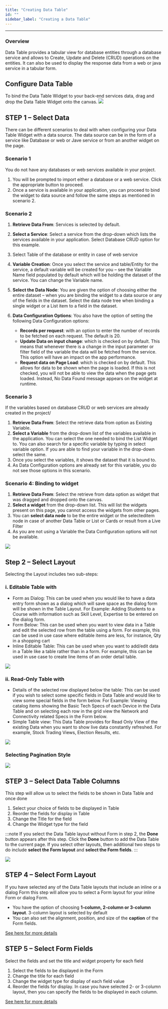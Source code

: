 ```yaml
---
title: "Creating Data Table"
id: ""
sidebar_label: "Creating a Data Table"
---
```

---
### Overview

Data Table provides a tabular view for database entities through a database service and allows to Create, Update and Delete (CRUD) operations on the entities. It can also be used to display the response data from a web or java service in a tabular form.

## Configure Data Table

To bind the Data Table Widget to your back-end services data, drag and drop the Data Table Widget onto the canvas. [![](/learn/assets/dt_sel.png)](/learn/assets/dt_sel.png)

## STEP 1 – Select Data

There can be different scenarios to deal with when configuring your Data Table Widget with a data source. The data source can be in the form of a service like Database or web or Jave service or from an another widget on the page.

### Scenario 1

You do not have any databases or web services available in your project.
1. You will be prompted to import either a database or a web service. Click the appropriate button to proceed.
2. Once a service is available in your application, you can proceed to bind the widget to data source and follow the same steps as mentioned in scenario 2.
### Scenario 2
1. **Retrieve Data From**: Services is selected by default.
2. **Select a Service**: Select a service from the drop-down which lists the services available in your application. Select Database CRUD option for this example.
3. Select Table of the database or entity in case of web service
4. **Variable Creation**: Once you select the service and table/Entity for the service, a default variable will be created for you – see the Variable Name field populated by default which will be holding the dataset of the service. You can change the Variable name.
5. **Select the Data Node**: You are given the option of choosing either the entire dataset – when you are binding the widget to a data source or any of the fields in the dataset. Select the data node tree when binding a single widget or a List item to a field in the dataset.
6. **Data Configuration Options**: You also have the option of setting the following Data Configuration options:

    - **Records per request**: with an option to enter the number of records to be fetched on each request. The default is 20.
    - **Update Data on input change**: which is checked on by default. This means that whenever there is a change in the input parameter or filter field of the variable the data will be fetched from the service. This option will have an impact on the app performance.
    - **Request data on Page Load**: which is checked on by default. This allows for data to be shown when the page is loaded. If this is not checked, you will not be able to view the data when the page gets loaded. Instead, No Data Found message appears on the widget at runtime.

### Scenario 3
If the variables based on database CRUD or web services are already created in the project/

1. **Retrieve Data From**: Select the retrieve data from option as Existing Variable.
2. **Select a Variable** from the drop-down list of the variables available in the application. You can select the one needed to bind the List Widget to. You can also search for a specific variable by typing in select variable option. If you are able to find your variable in the drop-down select the same.
3. Once you select the variables, it shows the dataset that it is bound to.
4. As Data Configuration options are already set for this variable, you do not see those options in this scenario.

### Scenario 4: Binding to widget

1. **Retrieve Data From**: Select the retrieve from data option as widget that was dragged and dropped onto the canvas.
2. **Select a widget** from the drop-down list. This will list the widgets present on this page, you cannot access the widgets from other pages.
3. You can **select data node** to be the entire widget or the selecteditem node in case of another Data Table or List or Cards or result from a Live Filter
4. As you are not using a Variable the Data Configuration options will not be available.

[![](/learn/assets/dt_data.png)](/learn/assets/dt_data.png)

## Step 2 – Select Layout

Selecting the Layout includes two sub-steps:

### i. Editable Table with
        
- Form as Dialog: This can be used when you would like to have a data entry form shown as a dialog which will save space as the dialog form will be shown in the Table Layout. For Example: Adding Students to a Course with information such as Skill Level, Expertise to be entered on the dialog form.
- Form Below: This can be used when you want to view data in a Table and edit the selected row from the table using a form. For example, this can be used in use case where editable items are less, for instance, Qty in a shopping cart
- Inline Editable Table: This can be used when you want to add/edit data in a Table like a table rather than in a form. For example, this can be used in use case to create line items of an order detail table.

[![](/learn/assets/dt_layout1.png)](/learn/assets/dt_layout1.png)

### ii. Read-Only Table with
        
- Details of the selected row displayed below the table: This can be used if you wish to select some specific fields in Data Table and would like to view some special fields in the form below. For Example: Viewing catalog items showing the Basic Tech Specs of each Device in the Data Table and on selecting each row in the grid view the Network and Connectivity related Specs in the Form below.
- Simple Table view: This Data Table provides for Read Only View of the existing Data when you want to show live data constantly refreshed. For example, Stock Trading Views, Election Results, etc.

[![](/learn/assets/dt_layout2.png)](/learn/assets/dt_layout2.png)

### Selecting Pagination Style 

[![](/learn/assets/dt_pagin.png)](/learn/assets/dt_pagin.png)

## STEP 3 – Select Data Table Columns

This step will allow us to select the fields to be shown in Data Table and once done

1. Select your choice of fields to be displayed in Table
2. Reorder the fields for display in Table
3. Change the Title for the field
4. Change the Widget type for the field

:::note
If you select the Data Table layout without Form in step 2, the **Done** button appears after this step. Click the **Done** button to add the Data Table to the current page. If you select other layouts, then additional two steps to do include **select the Form layout** and **select the Form fields**. 
:::

[![](/learn/assets/dt_fields.png)](/learn/assets/dt_fields.png)

## STEP 4 – Select Form Layout 

If you have selected any of the Data Table layouts that include an inline or a dialog Form this step will allow you to select a Form layout for your inline Form or dialog Form.

- You have the option of choosing **1-column, 2-column or 3-column layout**. 3-column layout is selected by default
- You can also set the alignment, position, and size of the **caption** of the Form fields.

[See here for more details](/learn/app-development/widgets/datalive/live-form/liveform-layouts/)

## STEP 5 – Select Form Fields 

Select the fields and set the title and widget property for each field

1. Select the fields to be displayed in the Form
2. Change the title for each field
3. Change the widget type for display of each field value
4. Reorder the fields for display. In case you have selected 2- or 3-column layout, then you can specify the fields to be displayed in each column.

[See here for more details](/learn/app-development/widgets/datalive/live-form/fields-configuration/)

